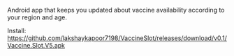 Android app that keeps you updated about vaccine availability according to your region and age.

Install: https://github.com/lakshaykapoor7198/VaccineSlot/releases/download/v0.1/Vaccine.Slot.V5.apk
